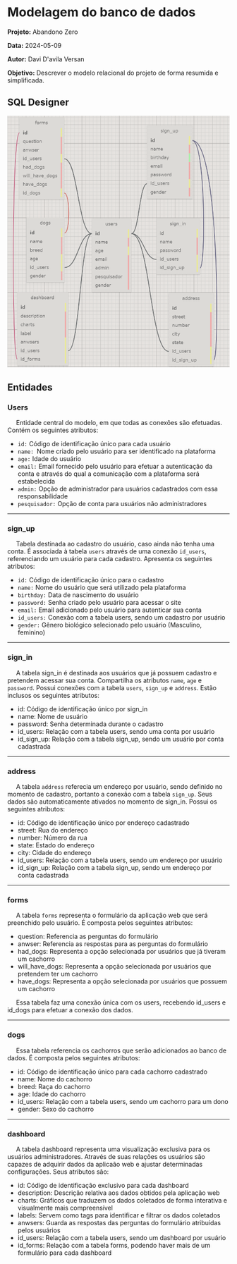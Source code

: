 # Modelagem do banco de dados
**Projeto:** Abandono Zero

**Data:** 2024-05-09

**Autor:** Davi D'avila Versan

**Objetivo:** Descrever o modelo relacional do projeto de forma resumida e simplificada.


## SQL Designer
<img src="new_model2.png">

## Entidades
### Users
&nbsp;&nbsp;&nbsp;&nbsp; Entidade central do modelo, em que todas as conexões são efetuadas. Contém os seguintes atributos:
- ``` id: ``` Código de identificação único para cada usuário
- ```name: ```Nome criado pelo usuário para ser identificado na plataforma
- ```age:``` Idade do usuário
- ```email:``` Email fornecido pelo usuário para efetuar a autenticação da conta e através do qual a comunicação com a plataforma será estabelecida
- ```admin:``` Opção de administrador para usuários cadastrados com essa responsabilidade
- ```pesquisador:``` Opção de conta para usuários não administradores
---

### sign_up
&nbsp;&nbsp;&nbsp;&nbsp; Tabela destinada ao cadastro do usuário, caso ainda não tenha uma conta. É associada à tabela ```users``` através de uma conexão ```id_users```, referenciando um usuário para cada cadastro. Apresenta os seguintes atributos:
- ```id:``` Código de identificação único para o cadastro
- ```name:``` Nome do usuário que será utilizado pela plataforma
- ```birthday:``` Data de nascimento do usuário
- ```password:``` Senha criado pelo usuário para acessar o site
- ```email:``` Email adicionado pelo usuário para autenticar sua conta
- ```id_users:``` Conexão com a tabela users, sendo um cadastro por usuário
- ```gender:``` Gênero biológico selecionado pelo usuário (Masculino, feminino)

---

### sign_in
&nbsp;&nbsp;&nbsp;&nbsp; A tabela sign_in é destinada aos usuários que já possuem cadastro e pretendem acessar sua conta. Compartilha os atributos ```name```, ```age``` e ```password```. Possui conexões com a tabela ```users```, ```sign_up``` e ```address```. Estão inclusos os seguintes atributos:
- id: Código de identificação único por sign_in
- name: Nome de usuário
- password: Senha determinada durante o cadastro
- id_users: Relação com a tabela users, sendo uma conta por usuário
- id_sign_up: Relação com a tabela sign_up, sendo um usuário por conta cadastrada



---

### address
&nbsp;&nbsp;&nbsp;&nbsp; A tabela ```address``` referecia um endereço por usuário, sendo definido no momento de cadastro, portanto a conexão com a tabela ```sign_up```. Seus dados são automaticamente ativados no momento de sign_in. Possui os seguintes atributos:
- id: Código de identificação único por endereço cadastrado
- street: Rua do endereço
- number: Número da rua
- state: Estado do endereço
- city: Cidade do endereço
- id_users: Relação com a tabela users, sendo um endereço por usuário
- id_sign_up: Relação com a tabela sign_up, sendo um endereço por conta cadastrada
  

---

### forms
&nbsp;&nbsp;&nbsp;&nbsp; A tabela ```forms``` representa o formulário da aplicação web que será preenchido pelo usuário. É composta pelos seguintes atributos:
- question: Referencia as perguntas do formulário
- anwser: Referencia as respostas para as perguntas do formulário
- had_dogs: Representa a opção selecionada por usuários que já tiveram um cachorro
- will_have_dogs: Representa a opção selecionada por usuários que pretendem ter um cachorro
- have_dogs:  Representa a opção selecionada por usuários que possuem um cachorro

&nbsp;&nbsp;&nbsp;&nbsp; Essa tabela faz uma conexão única com os users, recebendo id_users e id_dogs para efetuar a conexão dos dados.

---

### dogs
&nbsp;&nbsp;&nbsp;&nbsp; Essa tabela referencia os cachorros que serão adicionados ao banco de dados. É composta pelos seguintes atributos:
- id: Código de identificação único para cada cachorro cadastrado
- name: Nome do cachorro 
- breed: Raça do cachorro
- age: Idade do cachorro
- id_users: Relação com a tabela users, sendo um cachorro para um dono
- gender: Sexo do cachorro

---

### dashboard
&nbsp;&nbsp;&nbsp;&nbsp; A tabela dashboard representa uma visualização exclusiva para os usuários administradores. Através de suas relações os usuários são capazes de adquirir dados da aplicaão web e ajustar determinadas configurações. Seus atributos são:
- id: Código de identificação exclusivo para cada dashboard
- description: Descrição relativa aos dados obtidos pela aplicação web
- charts: Gráficos que traduzem os dados coletados de forma interativa e visualmente mais compreensível
- labels: Servem como tags para identificar e filtrar os dados coletados
- anwsers: Guarda as respostas das perguntas do formulário atribuídas pelos usuários
- id_users: Relação com a tabela users, sendo um dashboard por usuário
- id_forms: Relação com a tabela forms, podendo haver mais de um formulário para cada dashboard
  
